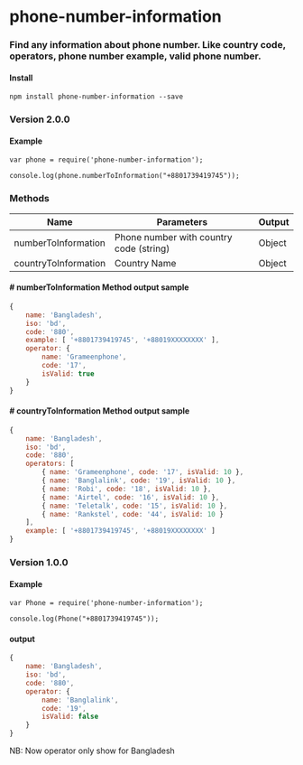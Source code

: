 # phone-number-information

### Find any information about phone number. Like country code, operators, phone number example, valid phone number.


#### Install

```
npm install phone-number-information --save
```

### Version 2.0.0

#### Example

```
var phone = require('phone-number-information');

console.log(phone.numberToInformation("+8801739419745"));
```

### Methods

| Name  | Parameters | Output | 
| ------------- | ------------- | ------------- |
| numberToInformation  | Phone number with country code (string)  | Object |
| countryToInformation  |  Country Name | Object


#### # numberToInformation Method output sample

```javascript
{ 
    name: 'Bangladesh',
    iso: 'bd',
    code: '880',
    example: [ '+8801739419745', '+88019XXXXXXXX' ],
    operator: { 
        name: 'Grameenphone', 
        code: '17', 
        isValid: true 
    } 
}
```

#### # countryToInformation Method output sample
```javascript
{ 
    name: 'Bangladesh',
    iso: 'bd',
    code: '880',
    operators: [ 
        { name: 'Grameenphone', code: '17', isValid: 10 },
        { name: 'Banglalink', code: '19', isValid: 10 },
        { name: 'Robi', code: '18', isValid: 10 },
        { name: 'Airtel', code: '16', isValid: 10 },
        { name: 'Teletalk', code: '15', isValid: 10 },
        { name: 'Rankstel', code: '44', isValid: 10 } 
    ],
    example: [ '+8801739419745', '+88019XXXXXXXX' ]
}
```


### Version 1.0.0

#### Example

```
var Phone = require('phone-number-information');

console.log(Phone("+8801739419745"));
```

#### output

```javascript
{ 
    name: 'Bangladesh',
    iso: 'bd',
    code: '880',
    operator: {
        name: 'Banglalink', 
        code: '19',
        isValid: false 
    } 
}
```

NB: Now operator only show for Bangladesh
